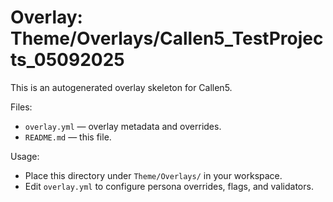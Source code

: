 # Overlay: Theme/Overlays/Callen5_TestProjects_05092025

This is an autogenerated overlay skeleton for Callen5.

Files:
- `overlay.yml` — overlay metadata and overrides.
- `README.md` — this file.

Usage:
- Place this directory under `Theme/Overlays/` in your workspace.
- Edit `overlay.yml` to configure persona overrides, flags, and validators.
